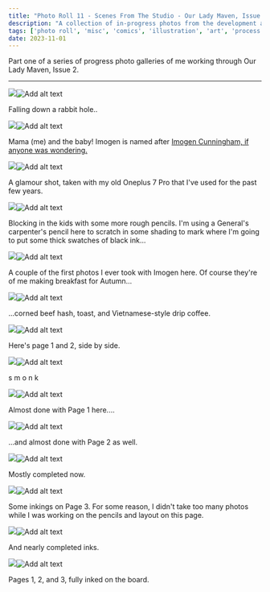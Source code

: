 ```yaml
---
title: "Photo Roll 11 - Scenes From The Studio - Our Lady Maven, Issue 2, Part 2"
description: "A collection of in-progress photos from the development and illustration process for the first three pages of Our Lady Maven." 
tags: ['photo roll', 'misc', 'comics', 'illustration', 'art', 'process', 'the garden']
date: 2023-11-01
---
```


Part one of a series of progress photo galleries of me working through Our Lady Maven, Issue 2.

<hr/>


<div class="floatcenter caption">
  <p><img tabindex=1 src="/photo/006/01.jpeg" /><span class="f"><img src="/photo/006/01.jpeg" alt="Add alt text"/></span></p>
  <p> Falling down a rabbit hole.. </p>
</div>
<div class="floatcenter caption">
  <p><img tabindex=1 src="/photo/006/02.jpeg" /><span class="f"><img src="/photo/006/02.jpeg" alt="Add alt text"/></span></p>
  <p> Mama (me) and the baby! Imogen is named after <a href="https://en.wikipedia.org/wiki/Imogen_Cunningham">Imogen Cunningham, if anyone was wondering.</a> </p>
</div>
<div class="floatcenter caption">
  <p><img tabindex=1 src="/photo/006/03.jpeg" /><span class="f"><img src="/photo/006/03.jpeg" alt="Add alt text"/></span></p>
  <p> A glamour shot, taken with my old Oneplus 7 Pro that I've used for the past few years. </p>
</div>
<div class="floatcenter caption">
  <p><img tabindex=1 src="/photo/006/04.jpeg" /><span class="f"><img src="/photo/006/04.jpeg" alt="Add alt text"/></span></p>
  <p> Blocking in the kids with some more rough pencils. I'm using a General's carpenter's pencil here to scratch in some shading to mark where I'm going to put some thick swatches of black ink... </a></p>
</div>
<div class="floatcenter caption">
  <p><img tabindex=1 src="/photo/006/05.jpeg" /><span class="f"><img src="/photo/006/05.jpeg" alt="Add alt text"/></span></p>
  <p> A couple of the first photos I ever took with Imogen here. Of course they're of me making breakfast for Autumn... </a> </p>
</div>
<div class="floatcenter caption">
  <p><img tabindex=1 src="/photo/006/06.jpeg" /><span class="f"><img src="/photo/006/06.jpeg" alt="Add alt text"/></span></p>
  <p> ...corned beef hash, toast, and Vietnamese-style drip coffee. </p>
</div>
<div class="floatcenter caption">
  <p><img tabindex=1 src="/photo/006/07.jpeg" /><span class="f"><img src="/photo/006/07.jpeg" alt="Add alt text"/></span></p>
  <p> Here's page 1 and 2, side by side. </p>
</div>
<div class="floatcenter caption">
  <p><img tabindex=1 src="/photo/006/08.jpeg" /><span class="f"><img src="/photo/006/08.jpeg" alt="Add alt text"/></span></p>
  <p> s m o n k </p>
</div>
<div class="floatcenter caption">
  <p><img tabindex=1 src="/photo/006/09.jpeg" /><span class="f"><img src="/photo/006/09.jpeg" alt="Add alt text"/></span></p>
  <p> Almost done with Page 1 here....  </p>
</div>
<div class="floatcenter caption">
  <p><img tabindex=1 src="/photo/006/10.jpeg" /><span class="f"><img src="/photo/006/10.jpeg" alt="Add alt text"/></span></p>
  <p> ...and almost done with Page 2 as well. </p>
</div>
<div class="floatcenter caption">
  <p><img tabindex=1 src="/photo/006/11.jpeg" /><span class="f"><img src="/photo/006/11.jpeg" alt="Add alt text"/></span></p>
  <p> Mostly completed now. </p>
</div>
<div class="floatcenter caption">
  <p><img tabindex=1 src="/photo/006/12.jpeg" /><span class="f"><img src="/photo/006/12.jpeg" alt="Add alt text"/></span></p>
  <p> Some inkings on Page 3. For some reason, I didn't take too many photos while I was working on the pencils and layout on this page. </p>
</div>
<div class="floatcenter caption">
  <p><img tabindex=1 src="/photo/006/13.jpeg" /><span class="f"><img src="/photo/006/13.jpeg" alt="Add alt text"/></span></p>
  <p> And nearly completed inks. </p>
</div>
<div class="floatcenter caption">
  <p><img tabindex=1 src="/photo/006/14.jpeg" /><span class="f"><img src="/photo/006/14.jpeg" alt="Add alt text"/></span></p>
  <p> Pages 1, 2, and 3, fully inked on the board. </p>
</div>
